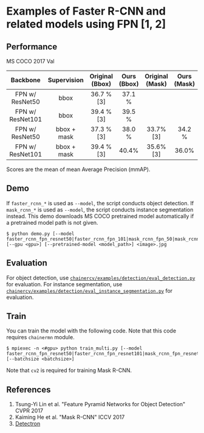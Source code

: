 # Examples of Faster R-CNN and related models using FPN [1, 2]

## Performance
MS COCO 2017 Val

| Backbone | Supervision | Original (Bbox) | Ours (Bbox) | Original (Mask) | Ours (Mask)| 
|:-:|:-:|:-:|:-:|:-:|:-:|
| FPN w/ ResNet50 | bbox | 36.7 % [3] | 37.1 % | | |
| FPN w/ ResNet101 | bbox | 39.4 % [3] | 39.5 % | | |
| FPN w/ ResNet50 | bbox + mask | 37.3 % [3] | 38.0 % | 33.7% [3] | 34.2 %|
| FPN w/ ResNet101 | bbox + mask | 39.4 % [3] | 40.4% | 35.6% [3] | 36.0% |

Scores are the mean of mean Average Precision (mmAP).

## Demo
If `faster_rcnn_*` is used as `--model`, the script conducts object detection.
If `mask_rcnn_*` is used as `--model`, the script conducts instance segmentation instead.
This demo downloads MS COCO pretrained model automatically if a pretrained model path is not given.
```
$ python demo.py [--model faster_rcnn_fpn_resnet50|faster_rcnn_fpn_101|mask_rcnn_fpn_50|mask_rcnn_fpn_101] [--gpu <gpu>] [--pretrained-model <model_path>] <image>.jpg
```

## Evaluation
For object detection, use [`chainercv/examples/detection/eval_detection.py`](https://github.com/chainer/chainercv/blob/master/examples/detection) for evaluation.
For instance segmentation, use [`chainercv/examples/detection/eval_instance_segmentation.py`](https://github.com/chainer/chainercv/blob/master/examples/instance_segmentation) for evaluation.

## Train
You can train the model with the following code.
Note that this code requires `chainermn` module.
```
$ mpiexec -n <#gpu> python train_multi.py [--model faster_rcnn_fpn_resnet50|faster_rcnn_fpn_resnet101|mask_rcnn_fpn_resnet50|mask_rcnn_fpn_resnet101] [--batchsize <batchsize>]
```

Note that `cv2` is required for training Mask R-CNN.

## References
1. Tsung-Yi Lin et al. "Feature Pyramid Networks for Object Detection" CVPR 2017
2. Kaiming He et al. "Mask R-CNN" ICCV 2017
3. [Detectron](https://github.com/facebookresearch/Detectron)

